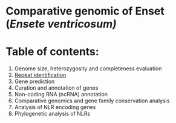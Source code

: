# Comparative genomic of Enset (*Ensete ventricosum)*

# Table of contents:
1. Genome size, heterozygosity and completeness evaluation
2. [Repeat identification](repeat_identification/repeat_identfication.md)
3. Gene prediction
4. Curation and annotation of genes
5. Non-coding RNA (ncRNA) annotation
6. Comparative genomics and gene family conservation analysis
7. Analysis of NLR encoding genes
8. Phylogenetic analysis of NLRs
